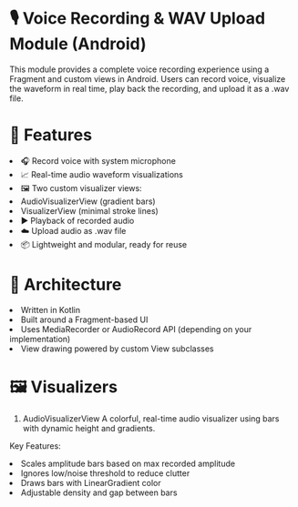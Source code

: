 # 🎙️ Voice Recording & WAV Upload Module (Android)
This module provides a complete voice recording experience using a Fragment and custom views in Android. Users can record voice, visualize the waveform in real time, play back the recording, and upload it as a .wav file.

# 🚀 Features
<li>🎧 Record voice with system microphone

<li>📈 Real-time audio waveform visualizations

<li>🖼️ Two custom visualizer views:

<li>AudioVisualizerView (gradient bars)

<li>VisualizerView (minimal stroke lines)

<li>▶️ Playback of recorded audio

<li>☁️ Upload audio as .wav file

<li>📦 Lightweight and modular, ready for reuse

# 🧱 Architecture
<li>Written in Kotlin

<li>Built around a Fragment-based UI

<li>Uses MediaRecorder or AudioRecord API (depending on your implementation)

<li>View drawing powered by custom View subclasses

# 🖼️ Visualizers
1. AudioVisualizerView
A colorful, real-time audio visualizer using bars with dynamic height and gradients.

Key Features:
<li>Scales amplitude bars based on max recorded amplitude

<li>Ignores low/noise threshold to reduce clutter

<li>Draws bars with LinearGradient color

<li>Adjustable density and gap between bars
 
